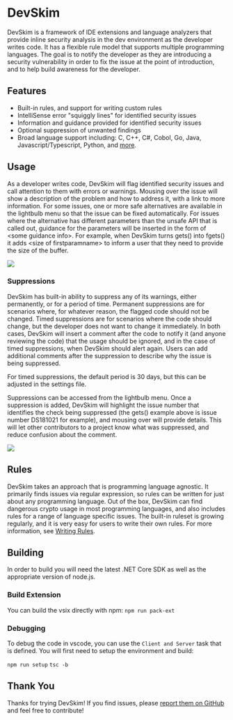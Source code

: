 # DevSkim

DevSkim is a framework of IDE extensions and language analyzers that provide inline security analysis in the dev environment as the developer writes code. It has a flexible rule model that supports multiple programming languages. The goal is to notify the developer as they are introducing a security vulnerability in order to fix the issue at the point of introduction, and to help build awareness for the developer.

## Features

* Built-in rules, and support for writing custom rules
* IntelliSense error "squiggly lines" for identified security issues
* Information and guidance provided for identified security issues
* Optional suppression of unwanted findings
* Broad language support including: C, C++, C#, Cobol, Go, Java, Javascript/Typescript, Python, and [more](https://github.com/Microsoft/DevSkim/wiki/Supported-Languages).

## Usage

As a developer writes code, DevSkim will flag identified security issues and call attention to them with errors or warnings. Mousing over the issue will show a description of the problem and how to address it, with a link to more information. For some issues, one or more safe alternatives are available in the lightbulb menu so that the issue can be fixed automatically. For issues where the alternative has different parameters than the unsafe API that is called out, guidance for the parameters will be inserted in the form of \<some guidance info\>. For example, when DevSkim turns gets() into fgets() it adds \<size of firstparamname\> to inform a user that they need to provide the size of the buffer.

![](https://raw.githubusercontent.com/microsoft/DevSkim/9c5a19ab8ff8a182c34ca100112d7c2803e0f180/DevSkim-VSCode-Plugin/vsc-example.gif)

### Suppressions

DevSkim has built-in ability to suppress any of its warnings, either permanently, or for a period of time. Permanent suppressions are for scenarios where, for whatever reason, the flagged code should not be changed. Timed suppressions are for scenarios where the code should change, but the developer does not want to change it immediately. In both cases, DevSkim will insert a comment after the code to notify it (and anyone reviewing the code) that the usage should be ignored, and in the case of timed suppressions, when DevSkim should alert again. Users can add additional comments after the suppression to describe why the issue is being suppressed.

For timed suppressions, the default period is 30 days, but this can be adjusted in the settings file.

Suppressions can be accessed from the lightbulb menu. Once a suppression is added, DevSkim will highlight the issue number that identifies the check being suppressed (the gets() example above is issue number DS181021 for example), and mousing over will provide details. This will let other contributors to a project know what was suppressed, and reduce confusion about the comment.

![](https://raw.githubusercontent.com/microsoft/DevSkim/9c5a19ab8ff8a182c34ca100112d7c2803e0f180/DevSkim-VSCode-Plugin/vsc-suppression-example.png)

## Rules

DevSkim takes an approach that is programming language agnostic. It primarily finds issues via regular expression, so rules can be written for just about any programming language. Out of the box, DevSkim can find dangerous crypto usage in most programming languages, and also includes rules for a range of language specific issues. The built-in ruleset is growing regularly, and it is very easy for users to write their own rules. For more information, see [Writing Rules](https://github.com/Microsoft/DevSkim/wiki/Writing-Rules).

## Building

In order to build you will need the latest .NET Core SDK as well as the appropriate version of node.js.

### Build Extension 
You can build the vsix directly with npm:
`npm run pack-ext`

### Debugging
To debug the code in vscode, you can use the `Client and Server` task that is defined. You will first need to setup the environment and build:

`npm run setup`
`tsc -b`

## Thank You

Thanks for trying DevSkim! If you find issues, please [report them on GitHub](https://github.com/Microsoft/DevSkim) and feel free to contribute!
